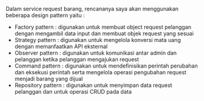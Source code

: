 Dalam service request barang, rencananya saya akan menggunakan beberapa design pattern yaitu : 
- Factory pattern : digunakan untuk membuat object request pelanggan dengan mengambil data input dan membuat objek request yang sesuai
- Strategy pattern : digunakan untuk mengelola konversi mata uang dengan memanfaatkan API eksternal
- Observer pattern : digunakan untuk komunikasi antar admin dan pelanggan ketika pelanggan mengajukan request
- Command pattern : digunakan untuk mendefinisikan perintah perubahan dan eksekusi perintah serta mengelola operasi pengubahan request menjadi barang yang dijual
- Repository pattern : digunakan untuk menyimpan data request pelanggan dan untuk operasi CRUD pada data